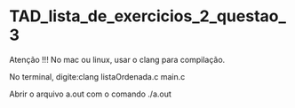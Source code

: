 # TAD_lista_de_exercicios_2_questao_3

Atenção !!! No mac ou linux, usar o clang para compilação.

No terminal, digite:clang listaOrdenada.c main.c

Abrir o arquivo a.out com o comando ./a.out
